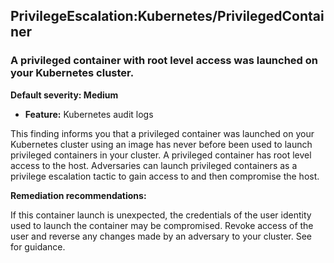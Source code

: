 PrivilegeEscalation:Kubernetes/PrivilegedContainer
--------------------------------------------------


### A privileged container with root level access was launched on your Kubernetes cluster.


**Default severity: Medium**


 * **Feature:** Kubernetes audit logs

This finding informs you that a privileged container was launched on your Kubernetes cluster using an image has never before been used to launch privileged containers in your cluster. A privileged container has root level access to the host. Adversaries can launch privileged containers as a privilege escalation tactic to gain access to and then compromise the host. 


**Remediation recommendations:**


If this container launch is unexpected, the credentials of the user identity used to launch the container may be compromised. Revoke access of the user and reverse any changes made by an adversary to your cluster. See  for guidance.

